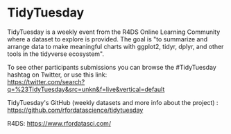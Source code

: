 # TidyTuesday

TidyTuesday is a weekly event from the R4DS Online Learning Community where a dataset to explore is provided. The goal is "to summarize and arrange data to make meaningful charts with ggplot2, tidyr, dplyr, and other tools in the tidyverse ecosystem".

To see other participants submissions you can browse the #TidyTuesday hashtag on Twitter, or use this link:  
https://twitter.com/search?q=%23TidyTuesday&src=unkn&f=live&vertical=default

TidyTuesday's GitHub (weekly datasets and more info about the project) : https://github.com/rfordatascience/tidytuesday 
  
R4DS: https://www.rfordatasci.com/
